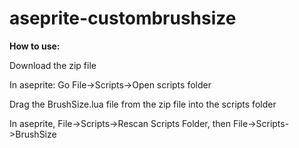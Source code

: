 # aseprite-custombrushsize

**How to use:**

Download the zip file

In aseprite: Go File->Scripts->Open scripts folder

Drag the BrushSize.lua file from the zip file into the scripts folder

In aseprite, File->Scripts->Rescan Scripts Folder, then File->Scripts->BrushSize


